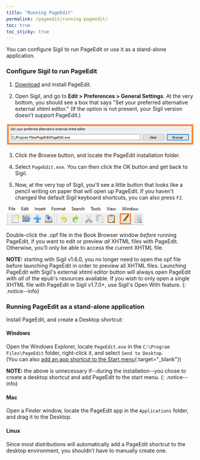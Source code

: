 ```yaml
---
title: "Running PageEdit"
permalink: /pageedit/running-pageedit/
toc: true
toc_sticky: true
---
```


You can configure Sigil to run PageEdit or use it as a stand-alone application.

### Configure Sigil to run PageEdit

  1. [Download](/pageedit/download/) and install PageEdit.

  2. Open Sigil, and go to __Edit &gt; Preferences &gt; General Settings__. At the very bottom, you should see a box that says "Set your preferred alternative external xhtml editor." (If the option is not present, your Sigil version doesn’t support PageEdit.)

 ![a screenshot of the external editor text box](https://raw.githubusercontent.com/Sigil-Ebook/pageedit-user-guide/master/src/OEBPS/Images/external_editor.png)

  3. Click the Browse button, and locate the PageEdit installation folder.

  4. Select `PageEdit.exe`. You can then click the OK button and get back to Sigil.

  5. Now, at the very top of Sigil, you'll see a little button that looks like a pencil writing on paper that will open up PageEdit. If you haven’t changed the default Sigil keyboard shortcuts, you can also press `F2`.

![a screenshot of the PageEdit toolbar button](https://raw.githubusercontent.com/Sigil-Ebook/pageedit-user-guide/master/src/OEBPS/Images/pe_button.png)

Double-click the .opf file in the Book Browser window _before_ running PageEdit, if you want to edit or preview _all_ XHTML files with PageEdit. Otherwise, you’ll only be able to access the current XHTML file.

__NOTE:__ starting with Sigil v1.6.0, you no longer need to open the opf file before launching PageEdit in order to preview all XHTML files. Launching PageEdit with Sigil's external xhtml editor button will always open PageEdit with _all_ of the epub's resources available. If you wish to only open a single XHTML file with PageEdit in Sigil v1.7.0+, use Sigil's Open With feature.
{: .notice--info}

### Running PageEdit as a stand-alone application

Install PageEdit, and create a Desktop shortcut:

#### Windows

Open the Windows Explorer, locate `PageEdit.exe` in the `C:\Program Files\PageEdit` folder, right-click it, and select `Send to Desktop`.<br/>(You can also [add an app shortcut to the Start menu](https://www.windowscentral.com/add-app-shortcuts-start-menu-manually-windows-10){:target="_blank"})

__NOTE:__ the above is unnecessary if--during the installation--you chose to create a desktop shortcut and add PageEdit to the start menu.
{: .notice--info}

#### Mac

Open a Finder window, locate the PageEdit app in the `Applications` folder, and drag it to the Desktop.

#### Linux

Since most distributions will automatically add a PageEdit shortcut to the desktop environment, you shouldn’t have to manually create one.
